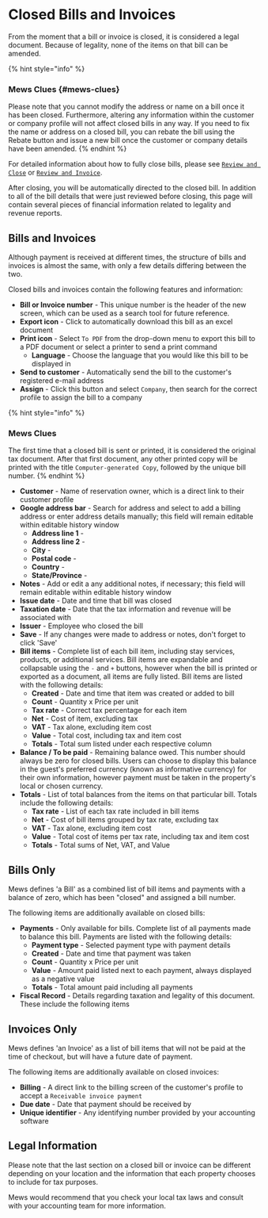 # Closed Bills and Invoices

From the moment that a bill or invoice is closed, it is considered a legal document. Because of legality, none of the items on that bill can be amended.

{% hint style="info" %}
### Mews Clues {#mews-clues}

Please note that you cannot modify the address or name on a bill once it has been closed. Furthermore, altering any information within the customer or company profile will not affect closed bills in any way. If you need to fix the name or address on a closed bill, you can rebate the bill using the Rebate button and issue a new bill once the customer or company details have been amended.
{% endhint %}

For detailed information about how to fully close bills, please see [`Review and Close`](review-and-close.md) or [`Review and Invoice`](review-and-invoice.md).

After closing, you will be automatically directed to the closed bill. In addition to all of the bill details that were just reviewed before closing, this page will contain several pieces of financial information related to legality and revenue reports.

## Bills and Invoices

Although payment is received at different times, the structure of bills and invoices is almost the same, with only a few details differing between the two.

Closed bills and invoices contain the following features and information:

* **Bill or Invoice number** - This unique number is the header of the new screen, which can be used as a search tool for future reference. 
* **Export icon** - Click to automatically download this bill as an excel document
* **Print icon** - Select `To PDF` from the drop-down menu to export this bill to a PDF document or select a printer to send a print command
  * **Language** - Choose the language that you would like this bill to be displayed in
* **Send to customer** - Automatically send the bill to the customer's registered e-mail address
* **Assign** - Click this button and select `Company`, then search for the correct profile to assign the bill to a company

{% hint style="info" %}
### Mews Clues

The first time that a closed bill is sent or printed, it is considered the original tax document. After that first document, any other printed copy will be printed with the title `Computer-generated Copy`, followed by the unique bill number.
{% endhint %}

* **Customer** - Name of reservation owner, which is a direct link to their customer profile
* **Google address bar** - Search for address and select to add a billing address or enter address details manually; this field will remain editable within editable history window
  * **Address line 1** - 
  * **Address line 2** - 
  * **City** - 
  * **Postal code** -
  * **Country** - 
  * **State/Province** - 
* **Notes** - Add or edit a any additional notes, if necessary; this field will remain editable within editable history window
* **Issue date** - Date and time that bill was closed
* **Taxation date** - Date that the tax information and revenue will be associated with
* **Issuer** - Employee who closed the bill
* **Save** - If any changes were made to address or notes, don't forget to click 'Save'
* **Bill items** - Complete list of each bill item, including stay services, products, or additional services. Bill items are expandable and collapsable using the `-` and `+` buttons, however when the bill is printed or exported as a document, all items are fully listed. Bill items are listed with the following details:
  * **Created** - Date and time that item was created or added to bill
  * **Count** - Quantity x Price per unit
  * **Tax rate** - Correct tax percentage for each item
  * **Net** - Cost of item, excluding tax
  * **VAT** - Tax alone, excluding item cost
  * **Value** - Total cost, including tax and item cost
  * **Totals** - Total sum listed under each respective column
* **Balance / To be paid** - Remaining balance owed. This number should always be zero for closed bills. Users can choose to display this balance in the guest's preferred currency \(known as informative currency\) for their own information, however payment must be taken in the property's local or chosen currency.
* **Totals** - List of total balances from the items on that particular bill. Totals include the following details:
  * **Tax rate** - List of each tax rate included in bill items
  * **Net** - Cost of bill items grouped by tax rate, excluding tax
  * **VAT** - Tax alone, excluding item cost
  * **Value** - Total cost of items per tax rate, including tax and item cost
  * **Totals** - Total sums of Net, VAT, and Value

## Bills Only

Mews defines 'a Bill' as a combined list of bill items and payments with a balance of zero, which has been "closed" and assigned a bill number.

The following items are additionally available on closed bills:

* **Payments** - Only available for bills. Complete list of all payments made to balance this bill. Payments are listed with the following details:
  * **Payment type** - Selected payment type with payment details
  * **Created** - Date and time that payment was taken
  * **Count** - Quantity x Price per unit
  * **Value** - Amount paid listed next to each payment, always displayed as a negative value
  * **Totals** - Total amount paid including all payments
* **Fiscal Record** - Details regarding taxation and legality of this document. These include the following items

## Invoices Only

Mews defines 'an Invoice' as a list of bill items that will not be paid at the time of checkout, but will have a future date of payment.

The following items are additionally available on closed invoices:

* **Billing** - A direct link to the billing screen of the customer's profile to accept a `Receivable invoice payment`
* **Due date** - Date that payment should be received by
* **Unique identifier** - Any identifying number provided by your accounting software

## Legal Information

Please note that the last section on a closed bill or invoice can be different depending on your location and the information that each property chooses to include for tax purposes.

Mews would recommend that you check your local tax laws and consult with your accounting team for more information.

